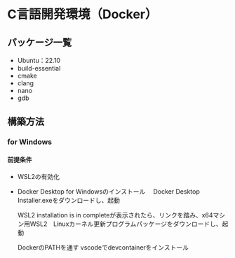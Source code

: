 # C言語開発環境（Docker）

## パッケージ一覧

- Ubuntu：22.10
- build-essential
- cmake
- clang
- nano
- gdb

## 構築方法

### for Windows

#### 前提条件

- WSL2の有効化
- Docker Desktop for Windowsのインストール
　Docker Desktop Installer.exeをダウンロードし、起動
  
  WSL2 installation is in completeが表示されたら、リンクを踏み、x64マシン用WSL2　Linuxカーネル更新プログラムパッケージをダウンロードし、起動
  
  DockerのPATHを通す
  vscodeでdevcontainerをインストール


